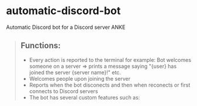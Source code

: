 # automatic-discord-bot
Automatic Discord bot for a Discord server ANKE
<br>
> ## Functions:
>
> - Every action is reported to the terminal for example: Bot welcomes someone on a server => prints a message saying "{user} has joined the server {server name}!" etc.
> - Welcomes people upon joining the server
> - Reports when the bot disconects and then when reconects or first connects to Discord servers
> - The bot has several custom features such as: 

